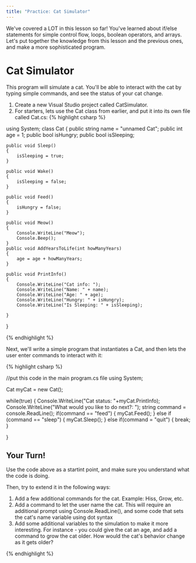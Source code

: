 ```yaml
---
title: "Practice: Cat Simulator"
---
```


We've covered a LOT in this lesson so far! You've learned about if/else statements for simple control flow, loops, boolean operators, and arrays.
Let's put together the knowledge from this lesson and the previous ones, and make a more sophisticated program.

# Cat Simulator
This program will simulate a cat. You'll be able to interact with the cat by typing simple commands, and see the status of your cat change.

1. Create a new Visual Studio project called CatSimulator.
2. For starters, lets use the Cat class from earlier, and put it into its own file called Cat.cs:
{% highlight csharp  %}

using System;
class Cat
{
	public string name = "unnamed Cat";
	public int age = 1;
	public bool isHungry;
	public bool isSleeping;

	public void Sleep()
	{
		isSleeping = true;
	}

	public void Wake()
	{
		isSleeping = false;
	}

	public void Feed()
	{
		isHungry = false;
	}

	public void Meow()
	{
		Console.WriteLine("Meow");
		Console.Beep();
	}
	public void AddYearsToLife(int howManyYears)
	{
		age = age + howManyYears;
	}

	public void PrintInfo()
	{
		Console.WriteLine("Cat info: ");
		Console.WriteLine("Name: " + name);
		Console.WriteLine("Age: " + age);
		Console.WriteLine("Hungry: " + isHungry);
		Console.WriteLine("Is Sleeping: " + isSleeping);

	}
}


{% endhighlight %}

Next, we'll write a simple program that instantiates a Cat, and then lets the user enter commands to interact with it:

{% highlight csharp  %}

//put this code in the main program.cs file
using System;

Cat myCat = new Cat();

while(true)
{
	Console.WriteLine("Cat status: "+myCat.PrintInfo);
	Console.WriteLine("What would you like to do next?: ");
	string command = console.ReadLine();
	if(command == "feed")
	{
		myCat.Feed();
	}
	else if (command == "sleep")
	{
		myCat.Sleep();
	}
	else if(command = "quit")
	{
		break;
	}

}

## Your Turn!
Use the code above as a startint point, and make sure you understand what the code is doing.

Then, try to extend it in the following ways:
1. Add a few additional commands for the cat. Example: Hiss, Grow, etc.
2. Add a command to let the user name the cat. This will require an additional prompt using Console.ReadLine(), and some code that sets the cat's name variable using dot syntax
3. Add some additional variables to the simulation to make it more interesting. For instance - you could give the cat an age, and add a command to grow the cat older. How would the cat's behavior change as it gets older?

{% endhighlight %}